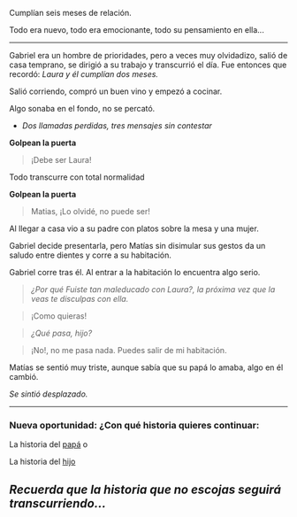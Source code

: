 Cumplían seis meses de relación.

Todo era nuevo, todo era emocionante, todo su pensamiento en ella...

---
Gabriel era un hombre de prioridades, pero a veces muy olvidadizo, salió de
casa temprano, se dirigió a su trabajo y transcurrió el día. Fue entonces que recordó:
*Laura y él cumplían dos meses.*

Salió corriendo, compró un buen vino y empezó a cocinar.

Algo sonaba en el fondo, no se percató.
- *Dos llamadas perdidas, tres mensajes sin contestar*

**Golpean la puerta**
> ¡Debe ser Laura!

Todo transcurre con total normalidad

**Golpean la puerta**
> Matias, ¡Lo olvidé, no puede ser!

Al llegar a casa vio a su padre con platos sobre la mesa y una mujer.

Gabriel decide presentarla, pero Matías sin disimular sus gestos da un saludo entre
dientes y corre a su habitación.

Gabriel corre tras él. Al entrar a la habitación lo encuentra algo serio.

> *¿Por qué Fuiste tan maleducado con Laura?, la próxima vez que la veas te disculpas con ella.*

> ¡Como quieras!

> *¿Qué pasa, hijo?*

> ¡No!, no me pasa nada. Puedes salir de mi habitación.

Matías se sentió muy triste, aunque sabía que su papá lo amaba, algo en él cambió.

*Se sintió desplazado.*


---

### **Nueva oportunidad: ¿Con qué historia quieres continuar:**
 La historia del [papá](pagina-cuatro-papa2.md) o
 
 La historia del [hijo](pagina-cuatro-hijo.md)

## *Recuerda que la historia que no escojas seguirá transcurriendo...*
